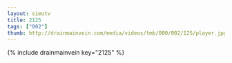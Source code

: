 ```yaml
--- 
layout: sieutv
title: 2125
tags: ["002"]
thumb: http://drainmainvein.com/media/videos/tmb/000/002/125/player.jpg
---
```

{% include drainmainvein key="2125" %} 
